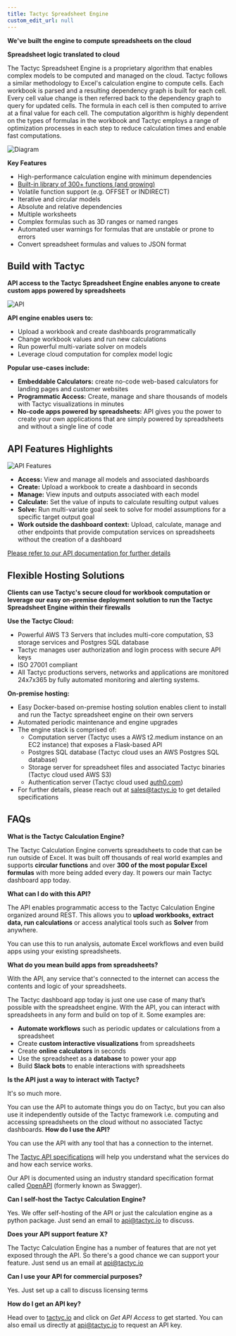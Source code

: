 ```yaml
---
title: Tactyc Spreadsheet Engine
custom_edit_url: null
---
```


**We've built the engine to compute spreadsheets on the cloud**

**Spreadsheet logic translated to cloud**

The Tactyc Spreadsheet Engine is a proprietary algorithm that enables complex models to be computed and managed on the cloud. Tactyc follows a similar methodology to Excel's calculation engine to compute cells. Each workbook is parsed and a resulting dependency graph is built for each cell. Every cell value change is then referred back to the dependency graph to query for updated cells. The formula in each cell is then computed to arrive at a final value for each cell. The computation algorithm is highly dependent on the types of formulas in the workbook and Tactyc employs a range of optimization processes in each step to reduce calculation times and enable fast computations.

![Diagram](https://du0bb4gb9kg21.cloudfront.net/documentation/spreadsheet-engine/diagram.png)

**Key Features**

- High-performance calculation engine with minimum dependencies
- [Built-in library of 300+ functions (and growing)](supported-functions)
- Volatile function support (e.g. OFFSET or INDIRECT)
- Iterative and circular models
- Absolute and relative dependencies
- Multiple worksheets
- Complex formulas such as 3D ranges or named ranges
- Automated user warnings for formulas that are unstable or prone to errors
- Convert spreadsheet formulas and values to JSON format

## Build with Tactyc

**API access to the Tactyc Spreadsheet Engine enables anyone to create custom apps powered by spreadsheets**

![API](https://du0bb4gb9kg21.cloudfront.net/documentation/spreadsheet-engine/api.png)

**API engine enables users to:**

- Upload a workbook and create dashboards programmatically
- Change workbook values and run new calculations
- Run powerful multi-variate solver on models
- Leverage cloud computation for complex model logic

**Popular use-cases include:**

- **Embeddable Calculators:** create no-code web-based calculators for landing pages and customer websites
- **Programmatic Access:** Create, manage and share thousands of models with Tactyc visualizations in minutes
- **No-code apps powered by spreadsheets:** API gives you the power to create your own applications that are simply powered by spreadsheets and without a single line of code

## **API Features Highlights**

![API Features](https://du0bb4gb9kg21.cloudfront.net/documentation/spreadsheet-engine/api-features.png)

- **Access:** View and manage all models and associated dashboards
- **Create:** Upload a workbook to create a dashboard in seconds
- **Manage:** View inputs and outputs associated with each model
- **Calculate:** Set the value of inputs to calculate resulting output values
- **Solve:** Run multi-variate goal seek to solve for model assumptions for a specific target output goal
- **Work outside the dashboard context:** Upload, calculate, manage and other endpoints that provide computation services on spreadsheets without the creation of a dashboard

[Please refer to our API documentation for further details](/api)

## Flexible Hosting Solutions

**Clients can use Tactyc's secure cloud for workbook computation or leverage our easy on-premise deployment solution to run the Tactyc Spreadsheet Engine within their firewalls**

**Use the Tactyc Cloud:**

- Powerful AWS T3 Servers that includes multi-core computation, S3 storage services and Postgres SQL database
- Tactyc manages user authorization and login process with secure API keys
- ISO 27001 compliant
- All Tactyc productions servers, networks and applications are monitored 24x7x365 by fully automated monitoring and alerting systems.

**On-premise hosting:**

- Easy Docker-based on-premise hosting solution enables client to install and run the Tactyc spreadsheet engine on their own servers
- Automated periodic maintenance and engine upgrades
- The engine stack is comprised of:
    - Computation server (Tactyc uses a AWS t2.medium instance on an EC2 instance) that exposes a Flask-based API
    - Postgres SQL database (Tactyc cloud uses an AWS Postgres SQL database)
    - Storage server for spreadsheet files and associated Tactyc binaries (Tactyc cloud used AWS S3)
    - Authentication server (Tactyc cloud used [auth0.com](https://auth0.com))
- For further details, please reach out at sales@tactyc.io to get detailed specifications

## FAQs

**What is the Tactyc Calculation Engine?**

The Tactyc Calculation Engine converts spreadsheets to code that can be run outside of Excel. It was built off thousands of real world examples and supports **circular functions** and over **300 of the most popular Excel formulas** with more being added every day. It powers our main Tactyc dashboard app today.

**What can I do with this API?**

The API enables programmatic access to the Tactyc Calculation Engine organized around REST. This allows you to **upload workbooks, extract data, run calculations** or access analytical tools such as **Solver** from anywhere.

You can use this to run analysis, automate Excel workflows and even build apps using your existing spreadsheets.

**What do you mean build apps from spreadsheets?**

With the API, any service that's connected to the internet can access the contents and logic of your spreadsheets.

The Tactyc dashboard app today is just one use case of many that’s possible with the spreadsheet engine. With the API, you can interact with spreadsheets in any form and build on top of it. Some examples are:

- **Automate workflows** such as periodic updates or calculations from a spreadsheet
- Create **custom interactive visualizations** from spreadsheets
- Create **online calculators** in seconds
- Use the spreadsheet as a **database** to power your app
- Build **Slack bots** to enable interactions with spreadsheets

**Is the API just a way to interact with Tactyc?**

It's so much more.

You can use the API to automate things you do on Tactyc, but you can also use it independently outside of the Tactyc framework i.e. computing and accessing spreadsheets on the cloud without no associated Tactyc dashboards.   **How do I use the API?**

You can use the API with any tool that has a connection to the internet.

The [Tactyc API specifications](https://tactyc.us10.list-manage.com/track/click?u=cfb475ec1956d4b952006ee92&id=b149e3c8ab&e=1070ebb93a) will help you understand what the services do and how each service works.

Our API is documented using an industry standard specification format called [OpenAPI](https://tactyc.us10.list-manage.com/track/click?u=cfb475ec1956d4b952006ee92&id=e675dc916a&e=1070ebb93a) (formerly known as Swagger).

**Can I self-host the Tactyc Calculation Engine?**

Yes. We offer self-hosting of the API or just the calculation engine as a python package. Just send an email to [api@tactyc.io](mailto:api@tactyc.io) to discuss.

**Does your API support feature X?**

The Tactyc Calculation Engine has a number of features that are not yet exposed through the API. So there's a good chance we can support your feature. Just send us an email at [api@tactyc.io](mailto:api@tactyc.io)

**Can I use your API for commercial purposes?**

Yes. Just set up a call to discuss licensing terms

**How do I get an API key?**

Head over to [tactyc.io](https://tactyc.us10.list-manage.com/track/click?u=cfb475ec1956d4b952006ee92&id=f4478c9f5b&e=1070ebb93a) and click on *Get API Access* to get started. You can also email us directly at [api@tactyc.io](mailto:api@tactyc.io) to request an API key.